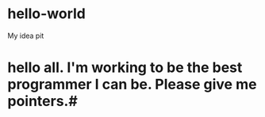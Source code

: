 # hello-world
My idea pit
# hello all.  I'm working to be the best programmer I can be. Please give me pointers.#

